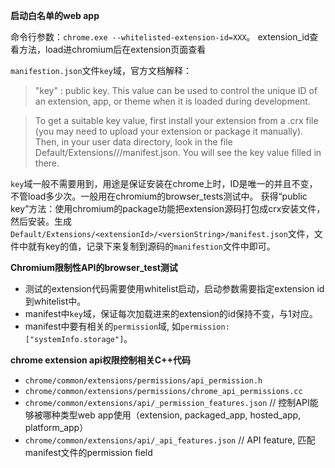 **启动白名单的web app**

命令行参数：`chrome.exe --whitelisted-extension-id=XXX`。
extension_id查看方法，load进chromium后在extension页面查看

`manifestion.json`文件`key`域，官方文档解释：

> "key" : public key.
> This value can be used to control the unique ID of an extension, app, or theme when it is loaded during development.

> To get a suitable key value, first install your extension from a .crx file (you may need to upload your extension or package it manually). Then, in your user data directory, look in the file Default/Extensions/<extensionId>/<versionString>/manifest.json. You will see the key value filled in there.

`key`域一般不需要用到，用途是保证安装在chrome上时，ID是唯一的并且不变，不管load多少次。一般用在chromium的browser_tests测试中。
获得“public key”方法：使用chromium的package功能把extension源码打包成crx安装文件，然后安装。生成`Default/Extensions/<extensionId>/<versionString>/manifest.json`文件，文件中就有key的值，记录下来复制到源码的`manifestion`文件中即可。

**Chromium限制性API的browser_test测试**

* 测试的extension代码需要使用whitelist启动，启动参数需要指定extension id到whitelist中。
* manifest中`key`域，保证每次加载进来的extension的id保持不变，与1对应。
* manifest中要有相关的`permission`域, 如`permission: ["systemInfo.storage"]`。

**chrome extension api权限控制相关C++代码**

* `chrome/common/extensions/permissions/api_permission.h`
* `chrome/common/extensions/permissions/chrome_api_permissions.cc`
* `chrome/common/extensions/api/_permission_features.json` // 控制API能够被哪种类型web app使用（extension, packaged_app, hosted_app, platform_app）
* `chrome/common/extensions/api/_api_features.json`  // API feature, 匹配manifest文件的permission field